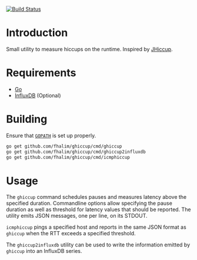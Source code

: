[![Build Status](https://travis-ci.org/fhalim/ghiccup.svg?branch=master)](https://travis-ci.org/fhalim/ghiccup)

# Introduction

Small utility to measure hiccups on the runtime. Inspired by [JHiccup](http://www.azulsystems.com/jhiccup).


# Requirements

- [Go](http://golang.org/)
- [InfluxDB](http://influxdb.com) (Optional)

# Building

Ensure that [`GOPATH`](https://golang.org/doc/code.html#GOPATH) is set up properly.


```bash
go get github.com/fhalim/ghiccup/cmd/ghiccup
go get github.com/fhalim/ghiccup/cmd/ghiccup2influxdb
go get github.com/fhalim/ghiccup/cmd/icmphiccup
```

# Usage

The `ghiccup` command schedules pauses and measures latency above the specified duration. Commandline options allow specifying the pause duration as well as threshold for latency values that should be reported. The utility emits JSON messages, one per line, on its STDOUT.

`icmphiccup` pings a specified host and reports in the same JSON format as `ghiccup` when the RTT exceeds a specified threshold.

The `ghiccup2influxdb` utility can be used to write the information emitted by `ghiccup` into an InfluxDB series.
